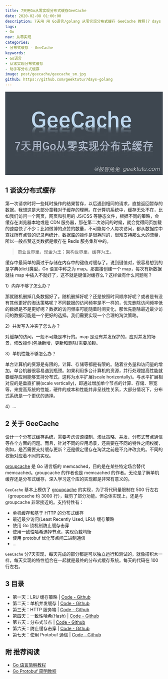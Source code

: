 ```yaml
---
title: 7天用Go从零实现分布式缓存GeeCache
date: 2020-02-08 01:00:00
description: 7天用 用 Go语言/golang 从零实现分布式缓存 GeeCache 教程(7 days implement golang distributed cache from scratch tutorial)，动手写分布式缓存，参照 groupcache 的实现。功能包括单机/分布式缓存，LRU (Least Recently Used) 缓存策略，防止缓存击穿、一致性哈希(Consistent Hash)，protobuf 通信等。
tags:
- Go
nav: 从零实现
categories:
- 分布式缓存 - GeeCache
keywords:
- Go语言
- 从零实现分布式缓存
- 动手写分布式缓存
image: post/geecache/geecache_sm.jpg
github: https://github.com/geektutu/7days-golang
---
```


![分布式缓存geecache](geecache/geecache.jpg)

## 1 谈谈分布式缓存

第一次请求时将一些耗时操作的结果暂存，以后遇到相同的请求，直接返回暂存的数据。我想这是大部分童鞋对于缓存的理解。在计算机系统中，缓存无处不在，比如我们访问一个网页，网页和引用的 JS/CSS 等静态文件，根据不同的策略，会缓存在浏览器本地或是 CDN 服务器，那在第二次访问的时候，就会觉得网页加载的速度快了不少；比如微博的点赞的数量，不可能每个人每次访问，都从数据库中查找所有点赞的记录再统计，数据库的操作是很耗时的，很难支持那么大的流量，所以一般点赞这类数据是缓存在 Redis 服务集群中的。

> 商业世界里，现金为王；架构世界里，缓存为王。

缓存中最简单的莫过于存储在内存中的键值对缓存了。说到键值对，很容易想到的是字典(dict)类型，Go 语言中称之为 map。那直接创建一个 map，每次有新数据就往 map 中插入不就好了，这不就是键值对缓存么？这样做有什么问题呢？

1）内存不够了怎么办？

那就随机删掉几条数据好了。随机删掉好呢？还是按照时间顺序好呢？或者是有没有其他更好的淘汰策略呢？不同数据的访问频率是不一样的，优先删除访问频率低的数据是不是更好呢？数据的访问频率可能随着时间变化，那优先删除最近最少访问的数据可能是一个更好的选择。我们需要实现一个合理的淘汰策略。

2）并发写入冲突了怎么办？

对缓存的访问，一般不可能是串行的。map 是没有并发保护的，应对并发的场景，修改操作(包括新增，更新和删除)需要加锁。

3）单机性能不够怎么办？

单台计算机的资源是有限的，计算、存储等都是有限的。随着业务量和访问量的增加，单台机器很容易遇到瓶颈。如果利用多台计算机的资源，并行处理提高性能就要缓存应用能够支持分布式，这称为水平扩展(scale horizontally)。与水平扩展相对应的是垂直扩展(scale vertically)，即通过增加单个节点的计算、存储、带宽等，来提高系统的性能，硬件的成本和性能并非呈线性关系，大部分情况下，分布式系统是一个更优的选择。

4）...

## 2 关于 GeeCache

设计一个分布式缓存系统，需要考虑资源控制、淘汰策略、并发、分布式节点通信等各个方面的问题。而且，针对不同的应用场景，还需要在不同的特性之间权衡，例如，是否需要支持缓存更新？还是假定缓存在淘汰之前是不允许改变的。不同的权衡对应着不同的实现。

[groupcache](https://github.com/golang/groupcache) 是 Go 语言版的 memcached，目的是在某些特定场合替代 memcached。groupcache 的作者也是 memcached 的作者。无论是了解单机缓存还是分布式缓存，深入学习这个库的实现都是非常有意义的。

`GeeCache` 基本上模仿了 [groupcache](https://github.com/golang/groupcache) 的实现，为了将代码量限制在 500 行左右（groupcache 约 3000 行），裁剪了部分功能。但总体实现上，还是与 groupcache 非常接近的。支持特性有：

- 单机缓存和基于 HTTP 的分布式缓存
- 最近最少访问(Least Recently Used, LRU) 缓存策略
- 使用 Go 锁机制防止缓存击穿
- 使用一致性哈希选择节点，实现负载均衡
- 使用 protobuf 优化节点间二进制通信
- ...

`GeeCache` 分7天实现，每天完成的部分都是可以独立运行和测试的，就像搭积木一样，每天实现的特性组合在一起就是最终的分布式缓存系统。每天的代码在 100 行左右。

## 3 目录

- 第一天：LRU 缓存策略 | [Code - Github](https://github.com/geektutu/7days-golang/blob/master/gee-cache/day1-lru)
- 第二天：单机并发缓存 | [Code - Github](https://github.com/geektutu/7days-golang/blob/master/gee-cache/day2-single-node)
- 第三天：HTTP 服务端 | [Code - Github](https://github.com/geektutu/7days-golang/blob/master/gee-cache/day3-http-server)
- 第四天：一致性哈希(Hash) | [Code - Github](https://github.com/geektutu/7days-golang/blob/master/gee-cache/day4-consistent-hash)
- 第五天：分布式节点 | [Code - Github](https://github.com/geektutu/7days-golang/blob/master/gee-cache/day5-multi-nodes)
- 第六天：防止缓存击穿 | [Code - Github](https://github.com/geektutu/7days-golang/blob/master/gee-cache/day6-single-flight)
- 第七天：使用 Protobuf 通信 | [Code - Github](https://github.com/geektutu/7days-golang/blob/master/gee-cache/day7-proto-buf)

## 附 推荐阅读

- [Go 语言简明教程](https://geektutu.com/post/quick-golang.html)
- [Go Protobuf 简明教程](https://geektutu.com/post/quick-go-protobuf.html)
